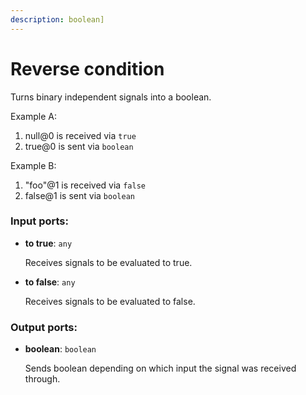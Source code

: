 ```yaml
---
description: boolean]
---
```


# Reverse condition

Turns binary independent signals into a boolean.

Example A:
1. null@0 is received via `true`
2. true@0 is sent via `boolean`

Example B:
1. "foo"@1 is received via `false`
2. false@1 is sent via `boolean`

### Input ports:

* __to true__: `any`

    Receives signals to be evaluated to true.


* __to false__: `any`

    Receives signals to be evaluated to false.

### Output ports:

* __boolean__: `boolean`

    Sends boolean depending on which input the signal was received through.

